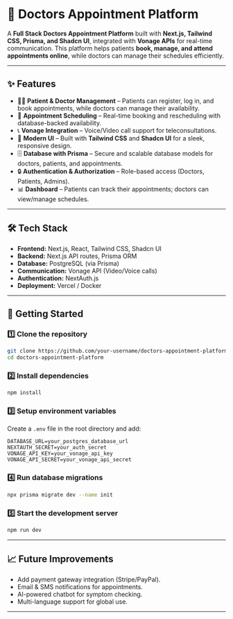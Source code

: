 # 🏥 Doctors Appointment Platform

A **Full Stack Doctors Appointment Platform** built with **Next.js, Tailwind CSS, Prisma, and Shadcn UI**, integrated with **Vonage APIs** for real-time communication. This platform helps patients **book, manage, and attend appointments online**, while doctors can manage their schedules efficiently.

---

## ✨ Features

* 👨‍⚕️ **Patient & Doctor Management** – Patients can register, log in, and book appointments, while doctors can manage their availability.
* 📅 **Appointment Scheduling** – Real-time booking and rescheduling with database-backed availability.
* 📞 **Vonage Integration** – Voice/Video call support for teleconsultations.
* 🎨 **Modern UI** – Built with **Tailwind CSS** and **Shadcn UI** for a sleek, responsive design.
* 🗄 **Database with Prisma** – Secure and scalable database models for doctors, patients, and appointments.
* 🔒 **Authentication & Authorization** – Role-based access (Doctors, Patients, Admins).
* 📊 **Dashboard** – Patients can track their appointments; doctors can view/manage schedules.

---

## 🛠 Tech Stack

* **Frontend:** Next.js, React, Tailwind CSS, Shadcn UI
* **Backend:** Next.js API routes, Prisma ORM
* **Database:** PostgreSQL (via Prisma)
* **Communication:** Vonage API (Video/Voice calls)
* **Authentication:** NextAuth.js
* **Deployment:** Vercel / Docker

---

## 🚀 Getting Started

### 1️⃣ Clone the repository

```bash
git clone https://github.com/your-username/doctors-appointment-platform.git
cd doctors-appointment-platform
```

### 2️⃣ Install dependencies

```bash
npm install
```

### 3️⃣ Setup environment variables

Create a `.env` file in the root directory and add:

```env
DATABASE_URL=your_postgres_database_url
NEXTAUTH_SECRET=your_auth_secret
VONAGE_API_KEY=your_vonage_api_key
VONAGE_API_SECRET=your_vonage_api_secret
```

### 4️⃣ Run database migrations

```bash
npx prisma migrate dev --name init
```

### 5️⃣ Start the development server

```bash
npm run dev
```

---

## 📈 Future Improvements

* Add payment gateway integration (Stripe/PayPal).
* Email & SMS notifications for appointments.
* AI-powered chatbot for symptom checking.
* Multi-language support for global use.

---

